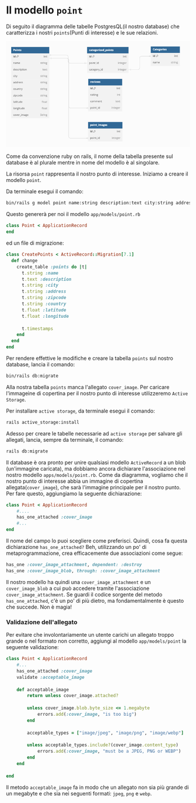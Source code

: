 # Il modello `point`

Di seguito il diagramma delle tabelle PostgresQL(il nostro database) che caratterizza  i nostri `points`(Punti di interesse) e le sue relazioni. 

![Diagramma della risorsa point](/public/documentation/points/visit-ttatta-points-diagram.png "Risorsa point")

Come da convenzione ruby on rails, il nome della tabella presente sul database è al plurale mentre in nome del modello è al singolare.

La risorsa `point` rappresenta il nostro punto di interesse. Iniziamo a creare il modello `point`.

Da terminale esegui il comando:

```sh
bin/rails g model point name:string description:text city:string address:string zipcode:string country:string latitude:float longitude:float
```

Questo genererà per noi il modello `app/models/point.rb`

```ruby
class Point < ApplicationRecord
end
```

ed un file di migrazione: 

```ruby
class CreatePoints < ActiveRecord::Migration[7.1]
  def change
    create_table :points do |t|
      t.string :name
      t.text :description
      t.string :city
      t.string :address
      t.string :zipcode
      t.string :country
      t.float :latitude
      t.float :longitude

      t.timestamps
    end
  end
end
```

Per rendere effettive le modifiche e  creare la tabella `points` sul nostro database, lancia il comando:

```sh
bin/rails db:migrate
```

Alla nostra tabella `points` manca l'allegato `cover_image`. Per caricare l'immageine di copertina per il nostro punto di interesse utilizzeremo `Active Storage`.

Per installare `active storage`, da terminale esegui il comando:
```sh
rails active_storage:install
```
Adesso per creare le tabelle necessarie ad `active storage` per salvare gli allegati, lancia, sempre da terminale, il comando:

```sh
rails db:migrate
```

Il database è ora pronto per unire qualsiasi modello `ActiveRecord` a un blob (un'immagine caricata), ma dobbiamo ancora dichiarare l'associazione nel nostro modello `apps/models/point.rb`.
Come da diagramma, vogliamo che il nostro punto di interesse abbia un immagine di copertina allegata(`cover_image`), che sarà l'immagine principale per il nostro punto. Per fare questo, aggiungiamo la seguente dichiarazione:

```ruby
class Point < ApplicationRecord
    #....
    has_one_attached :cover_image
    #...
end
```
Il nome del campo lo puoi scegliere come preferisci.
Quindi, cosa fa questa dichiarazione `has_one_attached?` Beh, utilizzando un po' di metaprogrammazione, crea efficacemente due associazioni come segue:

```ruby
has_one :cover_image_attachment, dependent: :destroy
has_one :cover_image_blob, through: :cover_image_attachment
```

Il nostro modello ha quindi una `cover_image_attachment` e un `cover_image_blob` a cui può accedere tramite l'associazione `cover_image_attachment`. Se guardi il codice sorgente del metodo `has_one_attached`, c'è un po' di più dietro, ma fondamentalmente è questo che succede. Non è magia!

### Validazione dell'allegato
Per evitare che involontariamente un utente carichi un allegato troppo grande o nel formato non corretto, aggiungi al modello `app/models/point` la seguente validazione:

```ruby
class Point < ApplicationRecord
    #...
    has_one_attached :cover_image
    validate :acceptable_image

    def acceptable_image
        return unless cover_image.attached?
        
        unless cover_image.blob.byte_size <= 1.megabyte
            errors.add(:cover_image, "is too big")
        end

        acceptable_types = ["image/jpeg", "image/png", "image/webp"]

        unless acceptable_types.include?(cover_image.content_type)
            errors.add(:cover_image, "must be a JPEG, PNG or WEBP")
        end
    end

end

```

Il metodo `acceptable_image` fa in modo che un allegato non sia più grande di un megabyte e che sia nei seguenti formati: `jpeg`, `png` e `webp`.